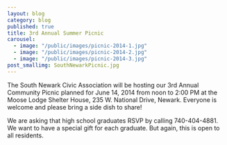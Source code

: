 ```yaml
---
layout: blog
category: blog
published: true
title: 3rd Annual Summer Picnic
carousel: 
  - image: "/public/images/picnic-2014-1.jpg"
  - image: "/public/images/picnic-2014-2.jpg"
  - image: "/public/images/picnic-2014-3.jpg"
post_smallimg: SouthNewarkPicnic.jpg
---
```


The South Newark Civic Association will be hosting our 3rd Annual Community Picnic planned for June 14, 2014 from noon to 2:00 PM at the Moose Lodge Shelter House, 235 W. National Drive, Newark. Everyone is welcome and please bring a side dish to share!

We are asking that high school graduates RSVP by calling 740-404-4881. We want to have a special gift for each graduate. But again, this is open to all residents.